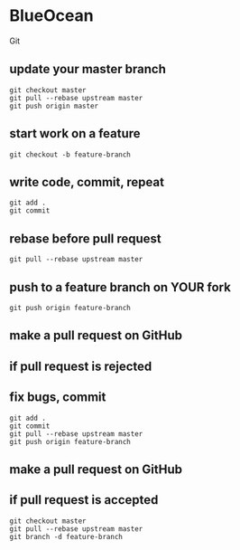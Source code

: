 # BlueOcean
Git
## update your master branch
```
git checkout master
git pull --rebase upstream master
git push origin master
```
## start work on a feature
```
git checkout -b feature-branch
```

## write code, commit, repeat
```
git add .
git commit
```

## rebase before pull request
```
git pull --rebase upstream master
```

## push to a feature branch on YOUR fork
```
git push origin feature-branch
```

## make a pull request on GitHub

## if pull request is rejected
## fix bugs, commit
```
git add .
git commit
git pull --rebase upstream master
git push origin feature-branch
```

## make a pull request on GitHub

## if pull request is accepted
```
git checkout master
git pull --rebase upstream master
git branch -d feature-branch
```


